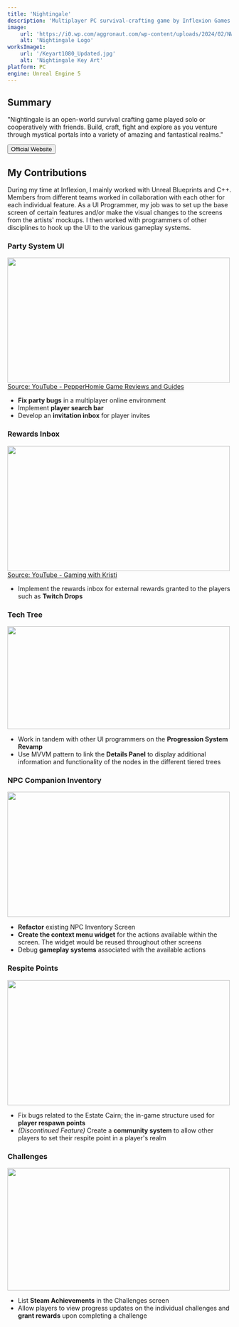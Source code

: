 ```yaml
---
title: 'Nightingale'
description: 'Multiplayer PC survival-crafting game by Inflexion Games'
image:
    url: 'https://i0.wp.com/aggronaut.com/wp-content/uploads/2024/02/NWXClient-Win64-Shipping-20240220-173353264.jpg?w=1280&ssl=1'
    alt: 'Nightingale Logo'
worksImage1:
    url: '/Keyart1080_Updated.jpg'
    alt: 'Nightingale Key Art'    
platform: PC
engine: Unreal Engine 5
---
```

<h2>Summary</h2>
<p class="quote">
    "Nightingale is an open-world survival crafting game played solo or cooperatively
    with friends. Build, craft, fight and explore as you venture through mystical portals
    into a variety of amazing and fantastical realms."
</p>

<div class="center extra-spacing">
    <a href="https://playnightingale.com/">
        <button class="btn">Official Website</button>
    </a>
</div>

<h2>My Contributions</h2>
<p>During my time at Inflexion, I mainly worked with Unreal Blueprints and C++. Members from different teams worked in collaboration with each other for each individual feature. As a UI Programmer, my job was to set up the base screen of certain features and/or make the visual changes to the screens from the artists' mockups. I then worked with programmers of other disciplines to hook up the UI to the various gameplay systems.</p>
<h3 class="sub-title">Party System UI</h3>
<div class="center">
    <a href="https://youtu.be/9hvBj84EWlc?si=Mmf3zk2YQ6RUsL9Y" title="Nightingale How To Play With Friends - Simple Guide"><img class="pro-img" width="500" height="281" src="/nightingale_party.gif"/>
    <span class="quote green-text">Source: YouTube - PepperHomie Game Reviews and Guides</span></a>
</div>
<ul>
    <li><b>Fix party bugs</b> in a multiplayer online environment</li>
    <li>Implement <b>player search bar</b></li>
    <li>Develop an <b>invitation inbox</b> for player invites</b></li>
</ul>

<h3 class="sub-title">Rewards Inbox</h3>
<div class="center">
    <a href="https://youtu.be/bJHKhI9gtwQ?si=pj_T9oXkya2egkeE" title="Get TWITCH drops into your GAME (Nightingale How To)"><img class="pro-img" width="500" height="281" src="/nightingale_twitch-drops.gif"/>
    <span class="quote green-text">Source: YouTube - Gaming with Kristi</span></a>
</div>
<ul>
    <li>Implement the rewards inbox for external rewards granted to the players such as <b>Twitch Drops</b></li>
</ul>

<h3 class="sub-title">Tech Tree</h3>
<div class="center">
    <img class="pro-img" width="500" height="231" src="/nightingale_tech-tree.gif"/>
</div>
<ul>
    <li>Work in tandem with other UI programmers on the <b>Progression System Revamp</b></li>
    <li>Use MVVM pattern to link the <b>Details Panel</b> to display additional information and functionality of the nodes in the different tiered trees</li>
</ul>

<h3 class="sub-title">NPC Companion Inventory</h3>
<div class="center">
    <img class="pro-img" width="500" height="281" src="/nightingale_npc.gif"/>
</div>
<ul>
    <li><b>Refactor</b> existing NPC Inventory Screen</li>
    <li><b>Create the context menu widget</b> for the actions available within the screen. The widget would be reused throughout other screens</li>
    <li>Debug <b>gameplay systems</b> associated with the available actions</li>
</ul>

<h3 class="sub-title">Respite Points</h3>
<div class="center">
    <img class="pro-img" width="500" height="281" src="/nightingale_respite.gif"/>
</div>
<ul>
    <li>Fix bugs related to the Estate Cairn; the in-game structure used for <b>player respawn points</b></li>
    <li><i>(Discontinued Feature)</i> Create a <b>community system</b> to allow other players to set their respite point in a player's realm</li>
</ul>

<h3 class="sub-title">Challenges</h3>
<div class="center">
    <img class="pro-img" width="500" height="275" src="/nightingale_challenges.gif"/>
</div>
<ul>
    <li>List <b>Steam Achievements</b> in the Challenges screen</li>
    <li>Allow players to view progress updates on the individual challenges and <b>grant rewards</b> upon completing a challenge</li>
</ul>